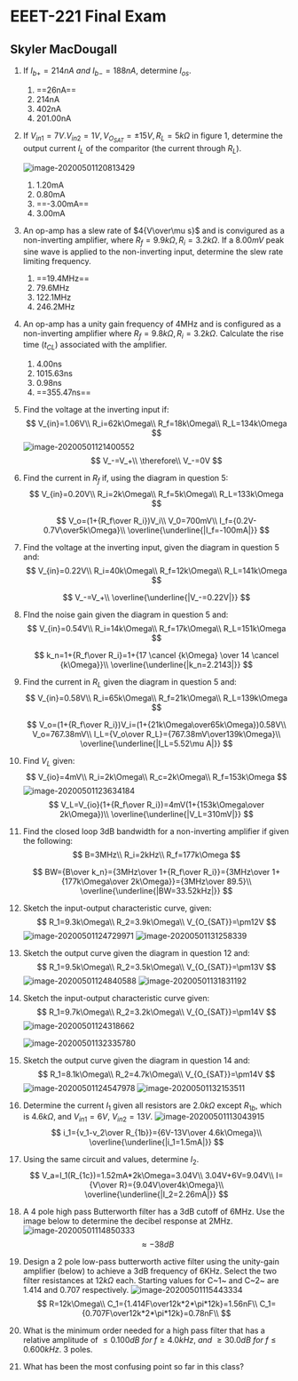 # EEET-221 Final Exam

## Skyler MacDougall

1. If $I_{b+}=214nA\ and\ I_{b-}=188nA$, determine $I_{os}$.

    1.  ==26nA==
    2.  214nA
    3.  402nA
    4.  201.00nA

2. If $V_{in1}=7V.V_{in2}=1V, V_{O_{SAT}}=\pm15V,R_L=5k\Omega$ in figure 1, determine the output current $I_L$ of the comparitor (the current through $R_L$).

    ![image-20200501120813429](finalExam.assets/image-20200501120813429.png)

    1.  1.20mA
    2.  0.80mA
    3.  ==-3.00mA==
    4.  3.00mA

3. An op-amp has a slew rate of $4{V\over\mu s}$ and is convigured as a non-inverting amplifier, where $R_f=9.9k\Omega,R_i=3.2k\Omega$. If a $8.00mV$ peak sine wave is applied to the non-inverting input, determine the slew rate limiting frequency.

    1.  ==19.4MHz==
    2.  79.6MHz
    3.  122.1MHz
    4.  246.2MHz

4. An op-amp has a unity gain frequency of 4MHz and is configured as a non-inverting amplifier where $R_f=9.8k\Omega,R_i=3.2k\Omega$. Calculate the rise time ($t_{CL}$) associated with the amplifier.

    1.  4.00ns
    2.  1015.63ns
    3.  0.98ns
    4.  ==355.47ns==

5. Find the voltage at the inverting input if:
    $$
    V_{in}=1.06V\\
    R_i=62k\Omega\\
    R_f=18k\Omega\\
    R_L=134k\Omega
    $$
    ![image-20200501121400552](finalExam.assets/image-20200501121400552.png)
    $$
    V_-=V_+\\
    \therefore\\
    V_-=0V
    $$

6. Find the current in $R_f$ if, using the diagram in question 5:
    $$
    V_{in}=0.20V\\
    R_i=2k\Omega\\
    R_f=5k\Omega\\
    R_L=133k\Omega
    $$

    $$
    V_o=(1+{R_f\over R_i})V_i\\
    V_0=700mV\\
    I_f={0.2V-0.7V\over5k\Omega}\\
    \overline{\underline{|I_f=-100mA|}}
    $$

7. Find the voltage at the inverting input, given the diagram in question 5 and:
    $$
    V_{in}=0.22V\\
    R_i=40k\Omega\\
    R_f=12k\Omega\\
    R_L=141k\Omega
    $$

    $$
    V_-=V_+\\
    \overline{\underline{|V_-=0.22V|}}
    $$

8. FInd the noise gain given the diagram in question 5 and:
    $$
    V_{in}=0.54V\\
    R_i=14k\Omega\\
    R_f=17k\Omega\\
    R_L=151k\Omega
    $$

    $$
    k_n=1+{R_f\over R_i}=1+{17 \cancel {k\Omega} \over 14 \cancel {k\Omega}}\\
    \overline{\underline{|k_n=2.2143|}}
    $$

9. Find the current in $R_L$ given the diagram in question 5 and:
    $$
    V_{in}=0.58V\\
    R_i=65k\Omega\\
    R_f=21k\Omega\\
    R_L=139k\Omega
    $$

    $$
    V_o=(1+{R_f\over R_i})V_i=(1+{21k\Omega\over65k\Omega})0.58V\\
    V_o=767.38mV\\
    I_L={V_o\over R_L}={767.38mV\over139k\Omega}\\
    \overline{\underline{|I_L=5.52\mu A|}}
    $$

10. Find $V_L$ given:
    $$
    V_{io}=4mV\\
    R_i=2k\Omega\\
    R_c=2k\Omega\\
    R_f=153k\Omega
    $$
    ![image-20200501123634184](finalExam.assets/image-20200501123634184.png)
    $$
    V_L=V_{io}(1+{R_f\over R_i})=4mV(1+{153k\Omega\over 2k\Omega})\\
    \overline{\underline{|V_L=310mV|}}
    $$

11. Find the closed loop 3dB bandwidth for a non-inverting amplifier if given the following:
    $$
    B=3MHz\\
    R_i=2kHz\\
    R_f=177k\Omega
    $$

    $$
    BW={B\over k_n}={3MHz\over 1+{R_f\over R_i}}={3MHz\over 1+{177k\Omega\over 2k\Omega}}={3MHz\over 89.5}\\
    \overline{\underline{|BW=33.52kHz|}}
    $$

12. Sketch the input-output characteristic curve, given:
    $$
    R_1=9.3k\Omega\\
    R_2=3.9k\Omega\\
    V_{O_{SAT}}=\pm12V
    $$
    ![image-20200501124729971](finalExam.assets/image-20200501124729971.png)
    ![image-20200501131258339](finalExam.assets/image-20200501131258339.png)

13. Sketch the output curve given the diagram in question 12 and:
    $$
    R_1=9.5k\Omega\\
    R_2=3.5k\Omega\\
    V_{O_{SAT}}=\pm13V
    $$
    ![image-20200501124840588](finalExam.assets/image-20200501124840588.png)
    ![image-20200501131831192](finalExam.assets/image-20200501131831192.png)

14. Sketch the input-output characteristic curve given:
    $$
    R_1=9.7k\Omega\\
    R_2=3.2k\Omega\\
    V_{O_{SAT}}=\pm14V
    $$
    ![image-20200501124318662](finalExam.assets/image-20200501124318662.png)

    ![image-20200501132335780](finalExam.assets/image-20200501132335780.png)

15. Sketch the output curve given the diagram in question 14 and:
    $$
    R_1=8.1k\Omega\\
    R_2=4.7k\Omega\\
    V_{O_{SAT}}=\pm14V
    $$
    ![image-20200501124547978](finalExam.assets/image-20200501124547978.png)
    ![image-20200501132153511](finalExam.assets/image-20200501132153511.png)

16. Determine the current $I_1$ given all resistors are $2.0k\Omega$ except $R_{1b}$, which is $4.6k\Omega$, and $V_{in1}=6V,\ V_{in2}=13V$.
    ![image-20200501113043915](Untitled.assets/image-20200501113043915.png)
    $$
    i_1={v_1-v_2\over R_{1b}}={6V-13V\over 4.6k\Omega}\\
    \overline{\underline{|i_1=1.5mA|}}
    $$

17. Using the same circuit and values, determine $I_2$.
    $$
    V_a=I_1(R_{1c})=1.52mA*2k\Omega=3.04V\\
    3.04V+6V=9.04V\\
    I={V\over R}={9.04V\over4k\Omega}\\
    \overline{\underline{|I_2=2.26mA|}}
    $$

18. A 4 pole high pass Butterworth filter has a 3dB cutoff of 6MHz. Use the image below to determine the decibel response at 2MHz.
    ![image-20200501114850333](Untitled.assets/image-20200501114850333.png)
    $$
    \approx-38dB
    $$

19. Design a 2 pole low-pass butterworth active filter using the unity-gain amplifier (below) to achieve a 3dB frequency of 6KHz. Select the two filter resistances at $12k\Omega$ each. Starting values for C~1~ and C~2~ are 1.414 and 0.707 respectively.
    ![image-20200501115443334](finalExam.assets/image-20200501115443334.png)
    $$
    R=12k\Omega\\
    C_1={1.414F\over12k*2*\pi*12k}=1.56nF\\
    C_1={0.707F\over12k*2*\pi*12k}=0.78nF\\
    $$
    
20. What is the minimum order needed for a high pass filter that has a relative amplitude of $\le0.100dB\ for\ f\ge4.0kHz,\ and\ \ge30.0dB\ for\ f\le0.600kHz$.
    3 poles.

21. What has been the most confusing point so far in this class?